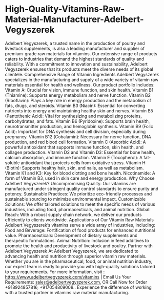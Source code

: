 # High-Quality-Vitamins-Raw-Material-Manufacturer-Adelbert-Vegyszerek
Adelbert Vegyszerek, a trusted name in the production of poultry and livestock supplements, is also a leading manufacturer and supplier of premium-grade raw materials for vitamins. Our extensive range of products caters to industries that demand the highest standards of quality and reliability. With a commitment to innovation and sustainability, Adelbert Vegyszerek ensures that its products meet the diverse needs of its global clientele.
Comprehensive Range of Vitamin Ingredients
Adelbert Vegyszerek specializes in the manufacturing and supply of a wide variety of vitamin raw materials essential for health and wellness. Our product portfolio includes:
Vitamin A: Crucial for vision, immune function, and skin health.
Vitamin B1 (Thiamine): Supports energy metabolism and nerve function.
Vitamin B2 (Riboflavin): Plays a key role in energy production and the metabolism of fats, drugs, and steroids.
Vitamin B3 (Niacin): Essential for converting nutrients into energy and maintaining healthy skin and nerves.
Vitamin B5 (Pantothenic Acid): Vital for synthesizing and metabolizing proteins, carbohydrates, and fats.
Vitamin B6 (Pyridoxine): Supports brain health, neurotransmitter production, and hemoglobin synthesis.
Vitamin B9 (Folic Acid): Important for DNA synthesis and cell division, especially during pregnancy.
Vitamin B12 (Cobalamin): Necessary for nerve function, DNA production, and red blood cell formation.
Vitamin C (Ascorbic Acid): A powerful antioxidant that supports immune function, skin health, and collagen production.
Vitamin D2 and Vitamin D3: Essential for bone health, calcium absorption, and immune function.
Vitamin E (Tocopherol): A fat-soluble antioxidant that protects cells from oxidative stress.
Vitamin H (Biotin): Supports healthy hair, skin, and nails, as well as metabolism.
Vitamin K1 and K3: Key for blood clotting and bone health.
Nicotinamide: A form of Vitamin B3, used in skin care and energy production.
Why Choose Adelbert Vegyszerek?
Uncompromising Quality: Our vitamins are manufactured under stringent quality control standards to ensure purity and potency.
Sustainable Practices: We prioritize eco-friendly processes and sustainable sourcing to minimize environmental impact.
Customizable Solutions: We offer tailored solutions to meet the specific needs of various industries, including food, pharmaceuticals, and animal nutrition.
Global Reach: With a robust supply chain network, we deliver our products efficiently to clients worldwide.
Applications of Our Vitamin Raw Materials
Adelbert Vegyszerek’s vitamins serve a wide array of industries, including:
Food and Beverage: Fortification of food products for enhanced nutritional value.
Pharmaceuticals: Development of dietary supplements and therapeutic formulations.
Animal Nutrition: Inclusion in feed additives to promote the health and productivity of livestock and poultry.
Partner with Adelbert Vegyszerek
At Adelbert Vegyszerek, we are dedicated to advancing health and nutrition through superior vitamin raw materials. Whether you are in the pharmaceutical, food, or animal nutrition industry, our expert team is ready to provide you with high-quality solutions tailored to your requirements.
For more information, visit : https://www.adelbertvegyszerek.com/vitamins | Email Us Your Requirements: sales@adelbertvegyszerek.com, OR Call Now for Order +918924857816, +917054809008.. Experience the difference of working with a trusted partner in vitamins raw material manufacturing.

